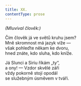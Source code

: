 ```yaml
---
title: XX.
contentType: prose
---
```


_(Mluvíval člověk:)_

Čím člověk já ve světů kruhu jsem?  
Mně skromnost má jazyk víže —  
však pohleďte někam ke dvoru,  
hned znáte, kdo sluha, kdo kníže.

Já Slunci a Siriu říkám „ty“,  
a ony! — Vzdor skvělé záři  
vždy pokorně stojí opodál  
se služebným úsměvem v tváři.
